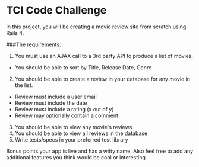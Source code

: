 TCI Code Challenge
=========

In this project, you will be creating a movie review site from scratch using Rails 4.

###The requirements:
1. You must use an AJAX call to a 3rd party API to produce a list of movies.
  - You should be able to sort by Title, Release Date, Genre

2. You should be able to create a review in your database for any movie in the list.
  - Review must include a user email
  - Review must include the date
  - Review must include a rating (x out of y)
  - Review may optionally contain a comment
3. You should be able to view any movie's reviews
4. You should be able to view all reviews in the database
5. Write tests/specs in your preferred test library

Bonus points your app is live and has a witty name. Also feel free to add any additional features you think would be cool or interesting.